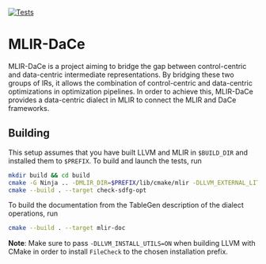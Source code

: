 [![Tests](https://github.com/spcl/mlir-dace/actions/workflows/lit-test.yml/badge.svg)](https://github.com/spcl/mlir-dace/actions/workflows/lit-test.yml)

# MLIR-DaCe
MLIR-DaCe is a project aiming to bridge the gap between control-centric and data-centric intermediate representations.
By bridging these two groups of IRs, it allows the combination of control-centric and data-centric optimizations in optimization pipelines.
In order to achieve this, MLIR-DaCe provides a data-centric dialect in MLIR to connect the MLIR and DaCe frameworks.

## Building
This setup assumes that you have built LLVM and MLIR in `$BUILD_DIR` and installed them to `$PREFIX`. To build and launch the tests, run
```sh
mkdir build && cd build
cmake -G Ninja .. -DMLIR_DIR=$PREFIX/lib/cmake/mlir -DLLVM_EXTERNAL_LIT=$BUILD_DIR/bin/llvm-lit
cmake --build . --target check-sdfg-opt
```
To build the documentation from the TableGen description of the dialect operations, run
```sh
cmake --build . --target mlir-doc
```
**Note**: Make sure to pass `-DLLVM_INSTALL_UTILS=ON` when building LLVM with CMake in order to install `FileCheck` to the chosen installation prefix.

